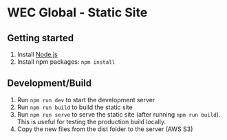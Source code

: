 # WEC Global - Static Site

## Getting started

1. Install [Node.js](https://nodejs.org/en/)
2. Install npm packages: `npm install`

## Development/Build

1. Run `npm run dev` to start the development server
2. Run `npm run build` to build the static site
3. Run `npm run serve` to serve the static site (after running `npm run build`). This is useful for testing the production build locally.
4. Copy the new files from the dist folder to the server (AWS S3)
